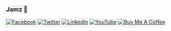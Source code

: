 ### Jamz 👋

[![Facebook](https://img.shields.io/badge/facebook-%231877F2.svg?&style=for-the-badge&logo=facebook&logoColor=white)](https://facebook.com/lamerock) [![Twitter](https://img.shields.io/badge/twitter-%231DA1F2.svg?&style=for-the-badge&logo=twitter&logoColor=white)](https://twitter.com/lamerock)
[![LinkedIn](https://img.shields.io/badge/linkedin-%230077B5.svg?&style=for-the-badge&logo=linkedin&logoColor=white)](https://linkedin.com/in/lamerock) [![YouTube](https://img.shields.io/badge/youtube-%23FF0000.svg?&style=for-the-badge&logo=youtube&logoColor=white)](https://youtube.com/lamerock)
[![Buy Me A Coffee](https://img.shields.io/badge/buy%20me%20a%20coffee-%23ff813f.svg?&style=for-the-badge&logo=buy-me-a-coffee&logoColor=white)](https://buymeacoff.ee/lamerock)

<!--
**lamerock/lamerock** is a ✨ _special_ ✨ repository because its `README.md` (this file) appears on your GitHub profile.

Here are some ideas to get you started:

- 🔭 I’m currently working on ...
- 🌱 I’m currently learning ...
- 👯 I’m looking to collaborate on ...
- 🤔 I’m looking for help with ...
- 💬 Ask me about ...
- 📫 How to reach me: ...
- 😄 Pronouns: ...
- ⚡ Fun fact: ...
-->
